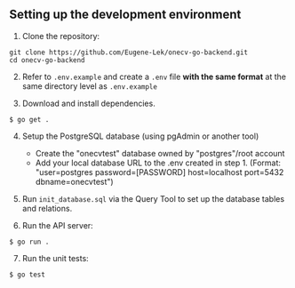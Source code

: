 ## Setting up the development environment
1. Clone the repository:
```
git clone https://github.com/Eugene-Lek/onecv-go-backend.git
cd onecv-go-backend
```

2. Refer to `.env.example` and create a `.env` file **with the same format** at the same directory level
as `.env.example`

3. Download and install dependencies.
```
$ go get .
```

4. Setup the PostgreSQL database (using pgAdmin or another tool)
   * Create the "onecvtest" database owned by "postgres"/root account
   * Add your local database URL to the .env created in step 1. 
   (Format: "user=postgres password=[PASSWORD] host=localhost port=5432 dbname=onecvtest")

5. Run `init_database.sql` via the Query Tool to set up the database tables and relations.

6. Run the API server:
```
$ go run .
```

7. Run the unit tests:
```
$ go test
```